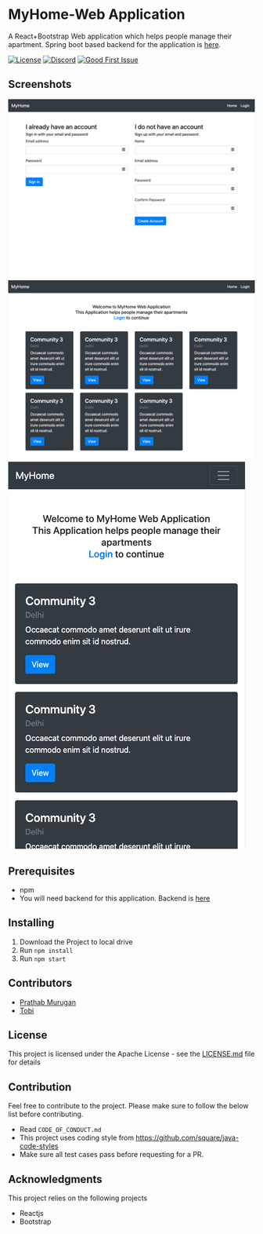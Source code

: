 # MyHome-Web Application

A React+Bootstrap Web application which helps people manage their apartment. Spring boot based backend for the application is [here](https://github.com/jmprathab/MyHome).

[![License](https://img.shields.io/badge/License-Apache%202.0-blue.svg)](https://www.apache.org/licenses/LICENSE-2.0)
[![Discord](https://img.shields.io/discord/731769161361129523?label=discord)](https://discord.gg/CngACKh)
[![Good First Issue](https://img.shields.io/github/issues-raw/jmprathab/MyHome/good%20first%20issue?label=beginner%20friendly%20issues)](https://github.com/jmprathab/MyHome-Web/issues?q=is%3Aopen+is%3Aissue+label%3A%22good+first+issue%22+label%3Aup-for-grabs)

## Screenshots

![Web Login and SignUp page](./screens/WebLoginAndSignUp.png)
![Web Homepage](./screens/WebHomepage.png)
![Mobile Homepage](./screens/MobileHomepage.png)

## Prerequisites

- npm
- You will need backend for this application. Backend is [here](https://github.com/jmprathab/MyHome)

## Installing

1. Download the Project to local drive
2. Run `npm install`
3. Run `npm start`

## Contributors

- [Prathab Murugan](https://github.com/jmprathab)
- [Tobi](https://github.com/Tobi406)

## License

This project is licensed under the Apache License - see the [LICENSE.md](LICENSE.md) file for details

## Contribution

Feel free to contribute to the project. Please make sure to follow the below list before contributing.

- Read `CODE_OF_CONDUCT.md`
- This project uses coding style from https://github.com/square/java-code-styles
- Make sure all test cases pass before requesting for a PR.

## Acknowledgments

This project relies on the following projects

- Reactjs
- Bootstrap
